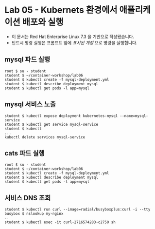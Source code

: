 Lab 05 - Kubernets 환경에서 애플리케이션 배포와 실행
===

* 이 문서는 Red Hat Enterprise Linux 7.3 을 기반으로 작성됐습니다.
* 반드시 명령 실행은 프롬프트 앞에 *표시된 계정* 으로 명령을 실행합니다.  


## mysql 파드 실행

```
root $ su - student
student $ ~/container-workshop/lab06
student $ kubectl create -f mysql-deployment.yml 
student $ kubectl describe deployment mysql
student $ kubectl get pods -l app=mysql
```

## mysql 서비스 노출

```
student $ kubectl expose deployment kubernetes-mysql --name=mysql-service
student $ kubectl get service mysql-service
student $ kubectl 
...
kubectl delete services mysql-service

```

## cats 파드 실행

```
root $ su - student
student $ ~/container-workshop/lab06
student $ kubectl create -f mysql-deployment.yml 
student $ kubectl describe deployment mysql
student $ kubectl get pods -l app=mysql
```

## 서비스 DNS 조회 
```
student $ kubectl run curl --image=radial/busyboxplus:curl -i --tty
busybox $ nslookup my-nginx
..
student $ kubectl exec -it curl-2716574283-c2750 sh
```